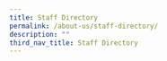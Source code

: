 ```yaml
---
title: Staff Directory
permalink: /about-us/staff-directory/
description: ""
third_nav_title: Staff Directory
---
```


